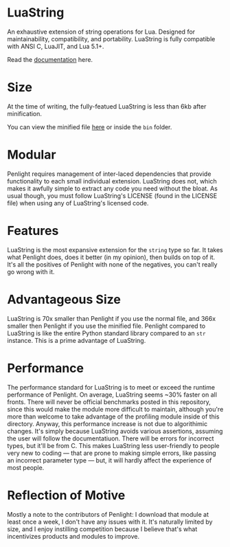 # LuaString
An exhaustive extension of string operations for Lua. Designed for maintainability, compatibility, and portability. LuaString is fully compatible with ANSI C, LuaJIT, and Lua 5.1+.

Read the <a href="https://well-in-that-case.github.io/LuaString/">documentation</a> here.

# Size
At the time of writing, the fully-featued LuaString is less than 6kb after minification.

You can view the minified file <a href="https://github.com/well-in-that-case/LuaString/blob/main/bin/minified_luastring.lua">here</a> or inside the `bin` folder.

# Modular
Penlight requires management of inter-laced dependencies that provide functionality to each small individual extension. LuaString does not, which makes it awfully simple to extract any code you need without the bloat. As usual though, you must follow LuaString's LICENSE (found in the LICENSE file) when using any of LuaString's licensed code.

# Features
LuaString is the most expansive extension for the `string` type so far. It takes what Penlight does, does it better (in my opinion), then builds on top of it. It's all the positives of Penlight with none of the negatives, you can't really go wrong with it. 

# Advantageous Size
LuaString is 70x smaller than Penlight if you use the normal file, and 366x smaller then Penlight if you use the minified file. Penlight compared to LuaString is like the entire Python standard library compared to an `str` instance. This is a prime advantage of LuaString.

# Performance
The performance standard for LuaString is to meet or exceed the runtime performance of Penlight. On average, LuaString seems ~30% faster on all fronts. There will never be official benchmarks posted in this repository, since this would make the module more difficult to maintain, although you're more than welcome to take advantage of the profiling module inside of this directory. Anyway, this performance increase is not due to algorithimic changes. It's simply because LuaString avoids various assertions, assuming the user will follow the documentatiuon. There will be errors for incorrect types, but it'll be from C. This makes LuaString less user-friendly to people very new to coding — that are prone to making simple errors, like passing an incorrect parameter type — but, it will hardly affect the experience of most people.

# Reflection of Motive
Mostly a note to the contributors of Penlight: I download that module at least once a week, I don't have any issues with it. It's naturally limited by size, and I enjoy instilling competition because I believe that's what incentivizes products and modules to improve.